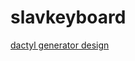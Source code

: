 # slavkeyboard

[dactyl generator design](https://ryanis.cool/dactyl/#manuform:CiQIBhAEGgp0aHJlZS1taW5pIgR6ZXJvKgJteDIGbm9ybWllOAASEQiIDhC4CBi0ASACKI4CMMIDGgoIARIEbm9uZRgBIhdVAAAgQRgAIAFdAADAP2UAAEBAQABIADL4AZUDMzMzQJ0DZmamP4ADAYgDAQ0AAADAFQAAAAAdAACAQCUAAMDALQAAUME1AACgQD0AAAAARQAAQMBNAADAQFUAAEDAXQAA4EBlMzNhwm0zMy3CdQAAvMF46gGAAeoBiAHiApUBMzMXwp0BMzNdwqUBZmbKwagB6gGwAeoBuAHqAcUBAABUws0BAACYwdUBAABgwdgBuAjgAYsV6AGuDfUBAADowf0BAAAkwoUCAABQwYgC6gGQAuoBmALqAaUCAAAMwq0CAABYwbUCAADAwLgC7AnAAusJyALmCNUCAABowd0CAAAgweUCAABgwOgCkgnwAgD4AsIDKgYIABAAGAA=)


